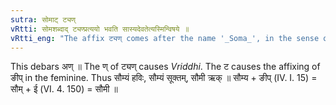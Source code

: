 ```yaml
---
sutra: सोमाट् ट्यण्
vRtti: सोमशब्दाद् ट्यण्प्रत्ययो भवति सास्यदेवतेत्यस्मिन्विषये ॥
vRtti_eng: "The affix ट्यण् comes after the name '_Soma_', in the sense of "this its deity"."
---
```

This debars अण् ॥ The ण् of ट्यण् causes _Vriddhi_. The ट causes the affixing of ङीप् in the feminine. Thus सौम्यं हविः, सौम्यं सूक्तम्, सौमी ऋक् ॥ सौम्य + ङीप् (IV. I. 15) = सौम् + ई (VI. 4. 150) = सौमी ॥
